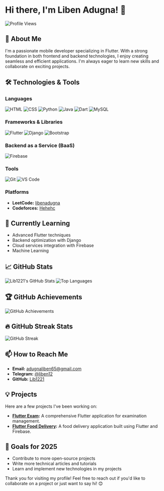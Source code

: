 # Hi there, I'm Liben Adugna! 👋

![Profile Views](https://komarev.com/ghpvc/?username=Lib1221&style=flat-square&color=blue)

## 🚀 About Me

I'm a passionate mobile developer specializing in Flutter. With a strong foundation in both frontend and backend technologies, I enjoy creating seamless and efficient applications. I'm always eager to learn new skills and collaborate on exciting projects.

## 🛠️ Technologies & Tools

### Languages
![HTML](https://img.shields.io/badge/HTML-E34F26?style=for-the-badge&logo=html5&logoColor=white)
![CSS](https://img.shields.io/badge/CSS-1572B6?style=for-the-badge&logo=css3&logoColor=white)
![Python](https://img.shields.io/badge/Python-3776AB?style=for-the-badge&logo=python&logoColor=white)
![Java](https://img.shields.io/badge/Java-007396?style=for-the-badge&logo=java&logoColor=white)
![Dart](https://img.shields.io/badge/Dart-0175C2?style=for-the-badge&logo=dart&logoColor=white)
![MySQL](https://img.shields.io/badge/MySQL-4479A1?style=for-the-badge&logo=mysql&logoColor=white)

### Frameworks & Libraries
![Flutter](https://img.shields.io/badge/Flutter-02569B?style=for-the-badge&logo=flutter&logoColor=white)
![Django](https://img.shields.io/badge/Django-092E20?style=for-the-badge&logo=django&logoColor=white)
![Bootstrap](https://img.shields.io/badge/Bootstrap-563D7C?style=for-the-badge&logo=bootstrap&logoColor=white)

### Backend as a Service (BaaS)
![Firebase](https://img.shields.io/badge/Firebase-FFCA28?style=for-the-badge&logo=firebase&logoColor=black)

### Tools
![Git](https://img.shields.io/badge/Git-F05032?style=for-the-badge&logo=git&logoColor=white)
![VS Code](https://img.shields.io/badge/VS%20Code-007ACC?style=for-the-badge&logo=visual-studio-code&logoColor=white)

### Platforms
- **LeetCode:** [libenadugna](https://leetcode.com/libenadugna)
- **Codeforces:** [Hehehc](https://codeforces.com/profile/Hehehc)

## 🌱 Currently Learning

- Advanced Flutter techniques
- Backend optimization with Django
- Cloud services integration with Firebase
- Machine Learning

## 📈 GitHub Stats

![Lib1221's GitHub Stats](https://github-readme-stats.vercel.app/api?username=Lib1221&show_icons=true&theme=radical)
![Top Languages](https://github-readme-stats.vercel.app/api/top-langs/?username=Lib1221&layout=compact&theme=radical)

## 🏆 GitHub Achievements

![GitHub Achievements](https://github-profile-trophy.vercel.app/?username=Lib1221&theme=radical&column=7)

## 🔥 GitHub Streak Stats

![GitHub Streak](https://streak-stats.demolab.com/?user=Lib1221&theme=radical)

## 📫 How to Reach Me

- **Email:** [adugnaliben65@gmail.com](mailto:adugnaliben65@gmail.com)
- **Telegram:** [@liben12](https://t.me/liben12)
- **GitHub:** [Lib1221](https://github.com/Lib1221)

## 💡 Projects

Here are a few projects I've been working on:

- **[Flutter Exam](https://github.com/Lib1221/flutter-exam):** A comprehensive Flutter application for examination management.
- **[Flutter Food Delivery](https://github.com/Lib1221/flutter-food_delivery):** A food delivery application built using Flutter and Firebase.

## 🎯 Goals for 2025

- Contribute to more open-source projects
- Write more technical articles and tutorials
- Learn and implement new technologies in my projects

Thank you for visiting my profile! Feel free to reach out if you'd like to collaborate on a project or just want to say hi! 😊
